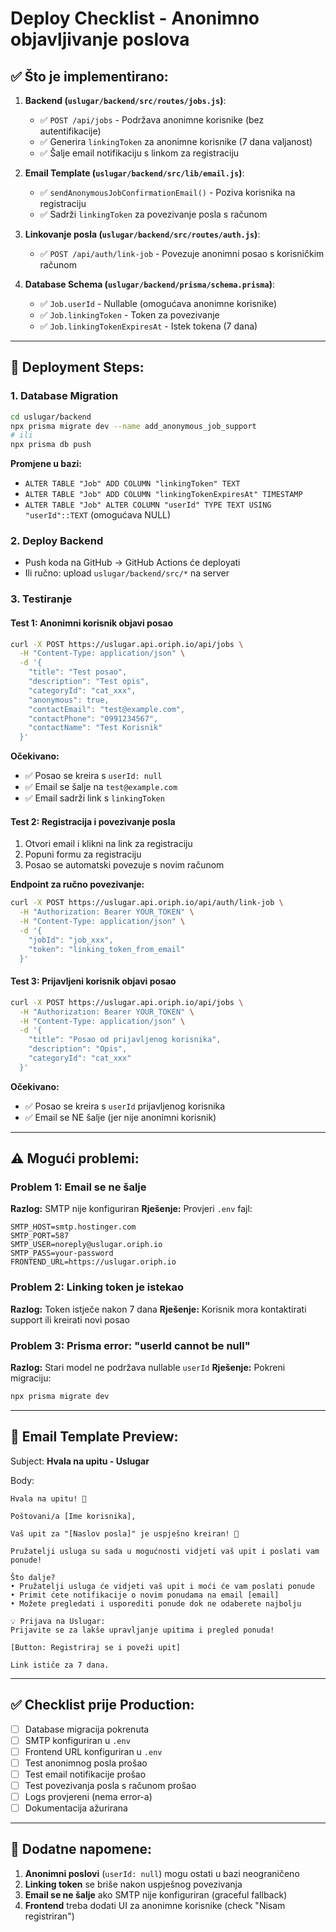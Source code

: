 # Deploy Checklist - Anonimno objavljivanje poslova

## ✅ Što je implementirano:

1. **Backend (`uslugar/backend/src/routes/jobs.js`)**:
   - ✅ `POST /api/jobs` - Podržava anonimne korisnike (bez autentifikacije)
   - ✅ Generira `linkingToken` za anonimne korisnike (7 dana valjanost)
   - ✅ Šalje email notifikaciju s linkom za registraciju

2. **Email Template (`uslugar/backend/src/lib/email.js`)**:
   - ✅ `sendAnonymousJobConfirmationEmail()` - Poziva korisnika na registraciju
   - ✅ Sadrži `linkingToken` za povezivanje posla s računom

3. **Linkovanje posla (`uslugar/backend/src/routes/auth.js`)**:
   - ✅ `POST /api/auth/link-job` - Povezuje anonimni posao s korisničkim računom

4. **Database Schema (`uslugar/backend/prisma/schema.prisma`)**:
   - ✅ `Job.userId` - Nullable (omogućava anonimne korisnike)
   - ✅ `Job.linkingToken` - Token za povezivanje
   - ✅ `Job.linkingTokenExpiresAt` - Istek tokena (7 dana)

---

## 🚀 Deployment Steps:

### 1. Database Migration
```bash
cd uslugar/backend
npx prisma migrate dev --name add_anonymous_job_support
# ili
npx prisma db push
```

**Promjene u bazi:**
- `ALTER TABLE "Job" ADD COLUMN "linkingToken" TEXT`
- `ALTER TABLE "Job" ADD COLUMN "linkingTokenExpiresAt" TIMESTAMP`
- `ALTER TABLE "Job" ALTER COLUMN "userId" TYPE TEXT USING "userId"::TEXT` (omogućava NULL)

### 2. Deploy Backend
- Push koda na GitHub → GitHub Actions će deployati
- Ili ručno: upload `uslugar/backend/src/*` na server

### 3. Testiranje

#### Test 1: Anonimni korisnik objavi posao
```bash
curl -X POST https://uslugar.api.oriph.io/api/jobs \
  -H "Content-Type: application/json" \
  -d '{
    "title": "Test posao",
    "description": "Test opis",
    "categoryId": "cat_xxx",
    "anonymous": true,
    "contactEmail": "test@example.com",
    "contactPhone": "0991234567",
    "contactName": "Test Korisnik"
  }'
```

**Očekivano:**
- ✅ Posao se kreira s `userId: null`
- ✅ Email se šalje na `test@example.com`
- ✅ Email sadrži link s `linkingToken`

#### Test 2: Registracija i povezivanje posla
1. Otvori email i klikni na link za registraciju
2. Popuni formu za registraciju
3. Posao se automatski povezuje s novim računom

**Endpoint za ručno povezivanje:**
```bash
curl -X POST https://uslugar.api.oriph.io/api/auth/link-job \
  -H "Authorization: Bearer YOUR_TOKEN" \
  -H "Content-Type: application/json" \
  -d '{
    "jobId": "job_xxx",
    "token": "linking_token_from_email"
  }'
```

#### Test 3: Prijavljeni korisnik objavi posao
```bash
curl -X POST https://uslugar.api.oriph.io/api/jobs \
  -H "Authorization: Bearer YOUR_TOKEN" \
  -H "Content-Type: application/json" \
  -d '{
    "title": "Posao od prijavljenog korisnika",
    "description": "Opis",
    "categoryId": "cat_xxx"
  }'
```

**Očekivano:**
- ✅ Posao se kreira s `userId` prijavljenog korisnika
- ✅ Email se NE šalje (jer nije anonimni korisnik)

---

## ⚠️ Mogući problemi:

### Problem 1: Email se ne šalje
**Razlog:** SMTP nije konfiguriran
**Rješenje:** Provjeri `.env` fajl:
```env
SMTP_HOST=smtp.hostinger.com
SMTP_PORT=587
SMTP_USER=noreply@uslugar.oriph.io
SMTP_PASS=your-password
FRONTEND_URL=https://uslugar.oriph.io
```

### Problem 2: Linking token je istekao
**Razlog:** Token istječe nakon 7 dana
**Rješenje:** Korisnik mora kontaktirati support ili kreirati novi posao

### Problem 3: Prisma error: "userId cannot be null"
**Razlog:** Stari model ne podržava nullable `userId`
**Rješenje:** Pokreni migraciju:
```bash
npx prisma migrate dev
```

---

## 📧 Email Template Preview:

Subject: **Hvala na upitu - Uslugar**

Body:
```
Hvala na upitu! 👋

Poštovani/a [Ime korisnika],

Vaš upit za "[Naslov posla]" je uspješno kreiran! 🎉

Pružatelji usluga su sada u mogućnosti vidjeti vaš upit i poslati vam ponude!

Što dalje?
• Pružatelji usluga će vidjeti vaš upit i moći će vam poslati ponude
• Primit ćete notifikacije o novim ponudama na email [email]
• Možete pregledati i usporediti ponude dok ne odaberete najbolju

💡 Prijava na Uslugar:
Prijavite se za lakše upravljanje upitima i pregled ponuda!

[Button: Registriraj se i poveži upit]

Link ističe za 7 dana.
```

---

## ✅ Checklist prije Production:

- [ ] Database migracija pokrenuta
- [ ] SMTP konfiguriran u `.env`
- [ ] Frontend URL konfiguriran u `.env`
- [ ] Test anonimnog posla prošao
- [ ] Test email notifikacije prošao
- [ ] Test povezivanja posla s računom prošao
- [ ] Logs provjereni (nema error-a)
- [ ] Dokumentacija ažurirana

---

## 📝 Dodatne napomene:

1. **Anonimni poslovi** (`userId: null`) mogu ostati u bazi neograničeno
2. **Linking token** se briše nakon uspješnog povezivanja
3. **Email se ne šalje** ako SMTP nije konfiguriran (graceful fallback)
4. **Frontend** treba dodati UI za anonimne korisnike (check "Nisam registriran")
